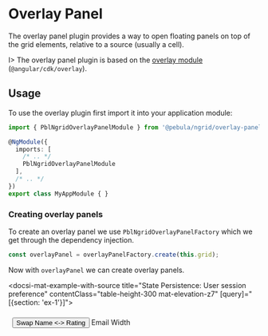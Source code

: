 # Overlay Panel

The overlay panel plugin provides a way to open floating panels on top of the grid elements, relative to a source (usually a cell).

I> The overlay panel plugin is based on the <a href="https://material.angular.io/cdk/overlay/overview" target="_blank">overlay module</a> (`@angular/cdk/overlay`).

## Usage

To use the overlay plugin first import it into your application module:

```ts
import { PblNgridOverlayPanelModule } from '@pebula/ngrid/overlay-panel';

@NgModule({
  imports: [
    /* .. */
    PblNgridOverlayPanelModule
  ],
  /* .. */
})
export class MyAppModule { }
```

### Creating overlay panels

To create an overlay panel we use `PblNgridOverlayPanelFactory` which we get through the dependency injection.

```ts
const overlayPanel = overlayPanelFactory.create(this.grid);
```

Now with `overlayPanel` we can create overlay panels.

<docsi-mat-example-with-source title="State Persistence: User session preference" contentClass="table-height-300 mat-elevation-z7" [query]="[{section: 'ex-1'}]">
 <div fxLayout="row" fxLayoutGap="16px" style="padding: 8px">
    <button fxFlex="noshrink" mat-stroked-button color="accent" (click)="swapNameAndRating()">Swap Name <-> Rating</button>
    <mat-slider thumbLabel tickInterval="1" min="250" max="500"
                [value]="emailWidth" (change)="updateEmailWidth($event.value)">
      <mat-label >Email Width</mat-label>
    </mat-slider>
    <div fxFlex="*"></div>
  </div>
  <!--@pebula-example:ex-1-->
  <pbl-ngrid id="statePersistenceDemo" persistState (afterLoadState)="afterLoadState()"
             blockUi class="pbl-ngrid-cell-ellipsis"
             [dataSource]="ds" [columns]="columns">
  </pbl-ngrid>
  <!--@pebula-example:ex-1-->
</docsi-mat-example-with-source>


